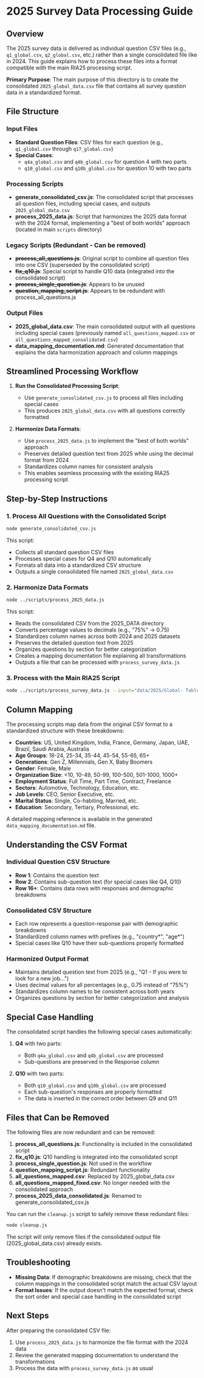 # 2025 Survey Data Processing Guide

## Overview

The 2025 survey data is delivered as individual question CSV files (e.g., `q1_global.csv`, `q2_global.csv`, etc.) rather than a single consolidated file like in 2024. This guide explains how to process these files into a format compatible with the main RIA25 processing script.

**Primary Purpose**: The main purpose of this directory is to create the consolidated `2025_global_data.csv` file that contains all survey question data in a standardized format.

## File Structure

### Input Files

- **Standard Question Files**: CSV files for each question (e.g., `q1_global.csv` through `q17_global.csv`)
- **Special Cases**:
  - `q4a_global.csv` and `q4b_global.csv` for question 4 with two parts
  - `q10_global.csv` and `q10b_global.csv` for question 10 with two parts

### Processing Scripts

- **generate_consolidated_csv.js**: The consolidated script that processes all question files, including special cases, and outputs `2025_global_data.csv`
- **process_2025_data.js**: Script that harmonizes the 2025 data format with the 2024 format, implementing a "best of both worlds" approach (located in main `scripts` directory)

### Legacy Scripts (Redundant - Can be removed)

- ~~**process_all_questions.js**~~: Original script to combine all question files into one CSV (superseded by the consolidated script)
- ~~**fix_q10.js**~~: Special script to handle Q10 data (integrated into the consolidated script)
- ~~**process_single_question.js**~~: Appears to be unused
- ~~**question_mapping_script.js**~~: Appears to be redundant with process_all_questions.js

### Output Files

- **2025_global_data.csv**: The main consolidated output with all questions including special cases (previously named `all_questions_mapped.csv` or `all_questions_mapped_consolidated.csv`)
- **data_mapping_documentation.md**: Generated documentation that explains the data harmonization approach and column mappings

## Streamlined Processing Workflow

1. **Run the Consolidated Processing Script**:

   - Use `generate_consolidated_csv.js` to process all files including special cases
   - This produces `2025_global_data.csv` with all questions correctly formatted

2. **Harmonize Data Formats**:
   - Use `process_2025_data.js` to implement the "best of both worlds" approach
   - Preserves detailed question text from 2025 while using the decimal format from 2024
   - Standardizes column names for consistent analysis
   - This enables seamless processing with the existing RIA25 processing script

## Step-by-Step Instructions

### 1. Process All Questions with the Consolidated Script

```bash
node generate_consolidated_csv.js
```

This script:

- Collects all standard question CSV files
- Processes special cases for Q4 and Q10 automatically
- Formats all data into a standardized CSV structure
- Outputs a single consolidated file named `2025_global_data.csv`

### 2. Harmonize Data Formats

```bash
node ../scripts/process_2025_data.js
```

This script:

- Reads the consolidated CSV from the 2025_DATA directory
- Converts percentage values to decimals (e.g., "75%" → 0.75)
- Standardizes column names across both 2024 and 2025 datasets
- Preserves the detailed question text from 2025
- Organizes questions by section for better categorization
- Creates a mapping documentation file explaining all transformations
- Outputs a file that can be processed with `process_survey_data.js`

### 3. Process with the Main RIA25 Script

```bash
node ../scripts/process_survey_data.js --input="data/2025/Global- Table 1.csv" --year=2025 --output=scripts/output
```

## Column Mapping

The processing scripts map data from the original CSV format to a standardized structure with these breakdowns:

- **Countries**: US, United Kingdom, India, France, Germany, Japan, UAE, Brazil, Saudi Arabia, Australia
- **Age Groups**: 18-24, 25-34, 35-44, 45-54, 55-65, 65+
- **Generations**: Gen Z, Millennials, Gen X, Baby Boomers
- **Gender**: Female, Male
- **Organization Size**: <10, 10-49, 50-99, 100-500, 501-1000, 1000+
- **Employment Status**: Full Time, Part Time, Contract, Freelance
- **Sectors**: Automotive, Technology, Education, etc.
- **Job Levels**: CEO, Senior Executive, etc.
- **Marital Status**: Single, Co-habiting, Married, etc.
- **Education**: Secondary, Tertiary, Professional, etc.

A detailed mapping reference is available in the generated `data_mapping_documentation.md` file.

## Understanding the CSV Format

### Individual Question CSV Structure

- **Row 1**: Contains the question text
- **Row 2**: Contains sub-question text (for special cases like Q4, Q10)
- **Row 16+**: Contains data rows with responses and demographic breakdowns

### Consolidated CSV Structure

- Each row represents a question-response pair with demographic breakdowns
- Standardized column names with prefixes (e.g., "country*", "age*")
- Special cases like Q10 have their sub-questions properly formatted

### Harmonized Output Format

- Maintains detailed question text from 2025 (e.g., "Q1 - If you were to look for a new job...")
- Uses decimal values for all percentages (e.g., 0.75 instead of "75%")
- Standardizes column names to be consistent across both years
- Organizes questions by section for better categorization and analysis

## Special Case Handling

The consolidated script handles the following special cases automatically:

1. **Q4** with two parts:

   - Both `q4a_global.csv` and `q4b_global.csv` are processed
   - Sub-questions are preserved in the Response column

2. **Q10** with two parts:
   - Both `q10_global.csv` and `q10b_global.csv` are processed
   - Each sub-question's responses are properly formatted
   - The data is inserted in the correct order between Q9 and Q11

## Files that Can be Removed

The following files are now redundant and can be removed:

1. **process_all_questions.js**: Functionality is included in the consolidated script
2. **fix_q10.js**: Q10 handling is integrated into the consolidated script
3. **process_single_question.js**: Not used in the workflow
4. **question_mapping_script.js**: Redundant functionality
5. **all_questions_mapped.csv**: Replaced by 2025_global_data.csv
6. **all_questions_mapped_fixed.csv**: No longer needed with the consolidated approach
7. **process_2025_data_consolidated.js**: Renamed to generate_consolidated_csv.js

You can run the `cleanup.js` script to safely remove these redundant files:

```bash
node cleanup.js
```

The script will only remove files if the consolidated output file (2025_global_data.csv) already exists.

## Troubleshooting

- **Missing Data**: If demographic breakdowns are missing, check that the column mappings in the consolidated script match the actual CSV layout
- **Format Issues**: If the output doesn't match the expected format, check the sort order and special case handling in the consolidated script

## Next Steps

After preparing the consolidated CSV file:

1. Use `process_2025_data.js` to harmonize the file format with the 2024 data
2. Review the generated mapping documentation to understand the transformations
3. Process the data with `process_survey_data.js` as usual
